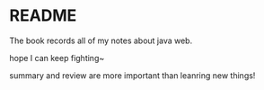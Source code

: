 # README

The book records all of my notes about java web.

hope I can keep fighting~

summary and review are more important than leanring new things!

